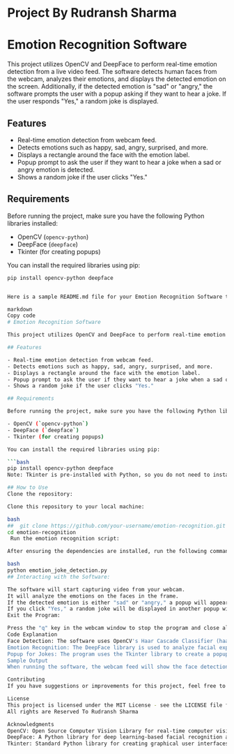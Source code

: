 # Project By Rudransh Sharma
# Emotion Recognition Software

This project utilizes OpenCV and DeepFace to perform real-time emotion detection from a live video feed. The software detects human faces from the webcam, analyzes their emotions, and displays the detected emotion on the screen. Additionally, if the detected emotion is "sad" or "angry," the software prompts the user with a popup asking if they want to hear a joke. If the user responds "Yes," a random joke is displayed.

## Features

- Real-time emotion detection from webcam feed.
- Detects emotions such as happy, sad, angry, surprised, and more.
- Displays a rectangle around the face with the emotion label.
- Popup prompt to ask the user if they want to hear a joke when a sad or angry emotion is detected.
- Shows a random joke if the user clicks "Yes."

## Requirements

Before running the project, make sure you have the following Python libraries installed:

- OpenCV (`opencv-python`)
- DeepFace (`deepface`)
- Tkinter (for creating popups)

You can install the required libraries using pip:

```bash
pip install opencv-python deepface


Here is a sample README.md file for your Emotion Recognition Software to use on GitHub:

markdown
Copy code
# Emotion Recognition Software

This project utilizes OpenCV and DeepFace to perform real-time emotion detection from a live video feed. The software detects human faces from the webcam, analyzes their emotions, and displays the detected emotion on the screen. Additionally, if the detected emotion is "sad" or "angry," the software prompts the user with a popup asking if they want to hear a joke. If the user responds "Yes," a random joke is displayed.

## Features

- Real-time emotion detection from webcam feed.
- Detects emotions such as happy, sad, angry, surprised, and more.
- Displays a rectangle around the face with the emotion label.
- Popup prompt to ask the user if they want to hear a joke when a sad or angry emotion is detected.
- Shows a random joke if the user clicks "Yes."

## Requirements

Before running the project, make sure you have the following Python libraries installed:

- OpenCV (`opencv-python`)
- DeepFace (`deepface`)
- Tkinter (for creating popups)

You can install the required libraries using pip:

```bash
pip install opencv-python deepface
Note: Tkinter is pre-installed with Python, so you do not need to install it separately.

## How to Use
Clone the repository:

Clone this repository to your local machine:

bash
##  git clone https://github.com/your-username/emotion-recognition.git
cd emotion-recognition
 Run the emotion recognition script:

After ensuring the dependencies are installed, run the following command to start the software:

bash
python emotion_joke_detection.py
## Interacting with the Software:

The software will start capturing video from your webcam.
It will analyze the emotions on the faces in the frame.
If the detected emotion is either "sad" or "angry," a popup will appear asking if you want to hear a joke.
If you click "Yes," a random joke will be displayed in another popup window.
Exit the Program:

Press the "q" key in the webcam window to stop the program and close all windows.
Code Explanation
Face Detection: The software uses OpenCV's Haar Cascade Classifier (haarcascade_frontalface_default.xml) to detect faces in the webcam video stream.
Emotion Recognition: The DeepFace library is used to analyze facial expressions and detect the dominant emotion from the face.
Popup for Jokes: The program uses the Tkinter library to create a popup window asking the user if they want to hear a joke when the detected emotion is sad or angry.
Sample Output
When running the software, the webcam feed will show the face detection results, and any detected emotion will be labeled on the screen. If a sad or angry emotion is detected, a popup will appear asking if you'd like to hear a joke.

Contributing
If you have suggestions or improvements for this project, feel free to fork the repository and submit a pull request. If you encounter any bugs or issues, please create an issue in the GitHub repository.

License
This project is licensed under the MIT License - see the LICENSE file for details.
All rights are Reserved To Rudransh Sharma

Acknowledgments
OpenCV: Open Source Computer Vision Library for real-time computer vision.
DeepFace: A Python library for deep learning-based facial recognition and analysis.
Tkinter: Standard Python library for creating graphical user interfaces.
